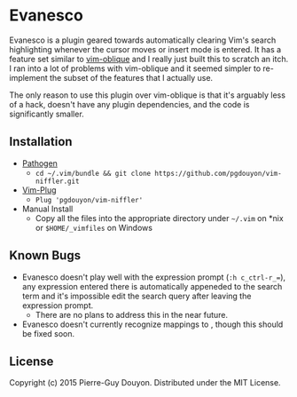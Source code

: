 Evanesco
========

Evanesco is a plugin geared towards automatically clearing Vim's search
highlighting whenever the cursor moves or insert mode is entered.  It has a
feature set similar to [vim-oblique][] and I really just built this to scratch
an itch.  I ran into a lot of problems with vim-oblique and it seemed simpler to
re-implement the subset of the features that I actually use.

The only reason to use this plugin over vim-oblique is that it's arguably less
of a hack, doesn't have any plugin dependencies, and the code is significantly
smaller.

Installation
------------

* [Pathogen][]
    * `cd ~/.vim/bundle && git clone https://github.com/pgdouyon/vim-niffler.git`
* [Vim-Plug][]
    * `Plug 'pgdouyon/vim-niffler'`
* Manual Install
    * Copy all the files into the appropriate directory under `~/.vim` on \*nix or
      `$HOME/_vimfiles` on Windows

Known Bugs
----------

- Evanesco doesn't play well with the expression prompt (`:h c_ctrl-r_=`), any
  expression entered there is automatically appeneded to the search term and
  it's impossible edit the search query after leaving the expression prompt.
    - There are no plans to address this in the near future.
- Evanesco doesn't currently recognize mappings to <Esc>, though this should be
  fixed soon.


License
-------

Copyright (c) 2015 Pierre-Guy Douyon.  Distributed under the MIT License.


[vim-oblique]: https://github.com/junegunn/vim-oblique
[Pathogen]: https://github.com/tpope/vim-pathogen
[Vim-Plug]: https://github.com/junegunn/vim-plug
